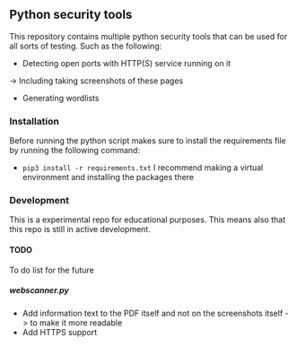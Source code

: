 ## Python security tools
This repository contains multiple python security tools that can be used for all sorts of testing. Such as the following:
- Detecting open ports with HTTP(S) service running on it

-> Including taking screenshots of these pages
- Generating wordlists

### Installation
Before running the python script makes sure to install the requirements file by running the following command:
- `pip3 install -r requirements.txt`
I recommend making a virtual environment and installing the packages there

### Development
This is a experimental repo for educational purposes. This means also that this repo is still in active development.

#### TODO
To do list for the future
##### webscanner.py
- Add information text to the PDF itself and not on the screenshots itself -> to make it more readable
- Add HTTPS support